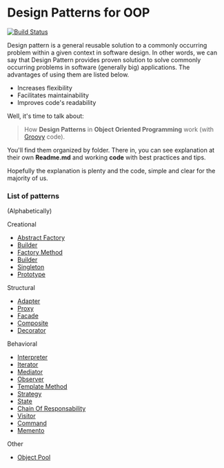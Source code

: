 # Design Patterns for OOP
[![Build Status](https://travis-ci.org/wdonet/designPatternsOOP.svg?branch=master)](https://travis-ci.org/wdonet/designPatternsOOP)

Design pattern is a general reusable solution to a commonly occurring problem within a given context in software design. In other words, we can say that Design Pattern provides proven solution to solve commonly occurring problems in software (generally big) applications. The advantages of using them are listed below.

- Increases flexibility
- Facilitates maintainability
- Improves code's readability

Well, it's time to talk about:
> How **Design Patterns** in **Object Oriented Programming** work
> (with [Groovy](http://www.groovy-lang.org/) code).

You'll find them organized by folder.  There in, you can see explanation at their own **Readme.md** and working **code** with best practices and tips.

Hopefully the explanation is plenty and the code, simple and clear for the majority of us.

### List of patterns
(Alphabetically)

Creational
- [Abstract Factory](AbstractFactory)
- [Builder](Builder)
- [Factory Method](FactoryMethod)
- [Builder](Builder)
- [Singleton](Singleton)
- [Prototype](Prototype)

Structural
- [Adapter](Adapter)
- [Proxy](Proxy)
- [Facade](Facade)
- [Composite](Composite)
- [Decorator](Decorator)

Behavioral
- [Interpreter](Interpreter)
- [Iterator](Iterator)
- [Mediator](Mediator)
- [Observer](Observer)
- [Template Method](TemplateMethod)
- [Strategy](Strategy)
- [State](State)
- [Chain Of Responsability](ChainOfResponsability)
- [Visitor](Visitor)
- [Command](Command)
- [Memento](Memento)

Other
- [Object Pool](ObjectPool)
